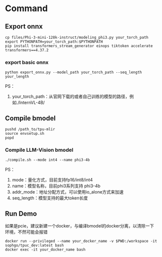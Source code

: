 # Command

## Export onnx

```shell
cp files/Phi-3-mini-128k-instruct/modeling_phi3.py your_torch_path
export PYTHONPATH=your_torch_path:$PYTHONPATH
pip install transformers_stream_generator einops tiktoken accelerate transformers==4.37.2
```

### export basic onnx
```shell
python export_onnx.py --model_path your_torch_path --seq_length your_length
```

PS：
1. your_torch_path：从官网下载的或者自己训练的模型的路径，例如./InternVL-4B/

## Compile bmodel

```shell
pushd /path_to/tpu-mlir
source envsetup.sh
popd
```

### Compile LLM-Vision bmodel
```shell
./compile.sh --mode int4 --name phi3-4b
```

PS：
1. mode：量化方式，目前支持fp16/int8/int4
2. name：模型名称，目前phi3系列支持 phi3-4b
3. addr_mode：地址分配方式，可以使用io_alone方式来加速
4. seq_length：模型支持的最大token长度

## Run Demo

如果是pcie，建议新建一个docker，与编译bmodel的docker分离，以清除一下环境，不然可能会报错
```
docker run --privileged --name your_docker_name -v $PWD:/workspace -it sophgo/tpuc_dev:latest bash
docker exec -it your_docker_name bash
```

